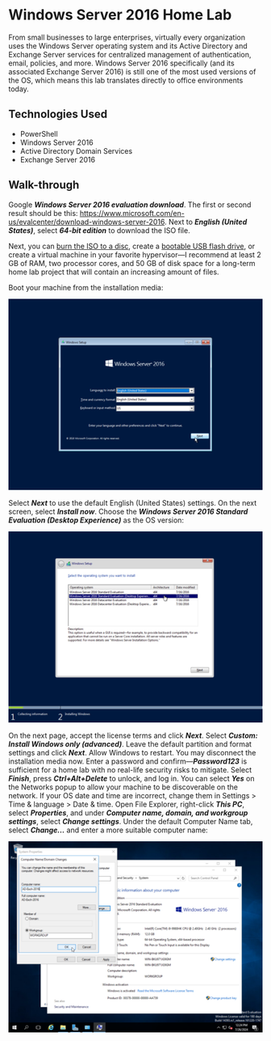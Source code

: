 # Windows Server 2016 Home Lab

From small businesses to large enterprises, virtually every organization uses the Windows Server operating system and its Active Directory and Exchange Server services for centralized management of authentication, email, policies, and more. Windows Server 2016 specifically (and its associated Exchange Server 2016) is still one of the most used versions of the OS, which means this lab translates directly to office environments today. 

## Technologies Used

- PowerShell
- Windows Server 2016
- Active Directory Domain Services
- Exchange Server 2016

## Walk-through

Google _**Windows Server 2016 evaluation download**_. The first or second result should be this: https://www.microsoft.com/en-us/evalcenter/download-windows-server-2016. Next to _**English (United States)**_, select _**64-bit edition**_ to download the ISO file. 

Next, you can [burn the ISO to a disc](https://www.wikihow.com/Burn-ISO-Files-to-DVD), create a [bootable USB flash drive](https://rufus.ie/en/), or create a virtual machine in your favorite hypervisor—I recommend at least 2 GB of RAM, two processor cores, and 50 GB of disk space for a long-term home lab project that will contain an increasing amount of files. 

Boot your machine from the installation media: 

<p align="center"><img alt="" src="https://github.com/romanjamesm/media/blob/main/Windows-Server-2016-Home-Lab/001-install-language.png" width="640"></p>

Select **_Next_** to use the default English (United States) settings. On the next screen, select **_Install now_**. Choose the **_Windows Server 2016 Standard Evaluation (Desktop Experience)_** as the OS version: 

<p align="center"><img alt="" src="https://github.com/romanjamesm/media/blob/main/Windows-Server-2016-Home-Lab/002-evaluation-version.png" width="640"></p>

On the next page, accept the license terms and click **_Next_**. Select **_Custom: Install Windows only (advanced)_**. Leave the default partition and format settings and click **_Next_**. Allow Windows to restart. You may disconnect the installation media now. Enter a password and confirm—**_Password123_** is sufficient for a home lab with no real-life security risks to mitigate. Select **_Finish_**, press **_Ctrl+Alt+Delete_** to unlock, and log in. You can select **_Yes_** on the Networks popup to allow your machine to be discoverable on the network. If your OS date and time are incorrect, change them in Settings > Time & language > Date & time. Open File Explorer, right-click **_This PC_**, select **_Properties_**, and under **_Computer name, domain, and workgroup settings_**, select **_Change settings_**. Under the default Computer Name tab, select **_Change..._** and enter a more suitable computer name:

<p align="center"><img alt="" src="https://github.com/romanjamesm/media/blob/main/Windows-Server-2016-Home-Lab/003-computer-name.png" width="640"></p>













